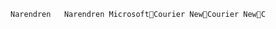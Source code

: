 	Narendren                                            	 N a r e n d r e n     	 M i c r o s o f t      C o u r i e r   N e w  C o u r i e r   N e w          C 